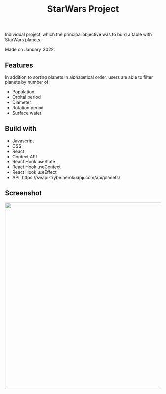 <!DOCTYPE html>
<html lang="en">
<head>
  <meta charset="UTF-8">
  <meta http-equiv="X-UA-Compatible" content="IE=edge">
  <meta name="viewport" content="width=device-width, initial-scale=1.0">
  <link rel="stylesheet" href="style.css">
</head>
<body>
  <header>
    <h1 id="title">StarWars Project</h1>
  </header>
  <main>
    <p>Individual project, which the principal objective was to build a table with StarWars planets.</p>
    <p>Made on January, 2022.</p>
    <h2>Features</h2>
    <p>In addition to sorting planets in alphabetical order, users are able to filter planets by number of:</p>
    <ul>
      <li>Population</li>
      <li>Orbital period</li>
      <li>Diameter</li>
      <li>Rotation period</li>
      <li>Surface water</li>
    </ul>
    <h2>Build with</h2>
    <ul>
      <li>Javascript</li>
      <li>CSS</li>
      <li>React</li>
      <li>Context API</li>
      <li>React Hook useState</li>
      <li>React Hook useContext</li>
      <li>React Hook useEffect</li>
      <li>API: https://swapi-trybe.herokuapp.com/api/planets/</li>
    </ul>
    <h2>Screenshot</h2>
    <span>
      <img src="https://user-images.githubusercontent.com/71015610/150037862-a6421f4c-6b51-4ec2-a8f3-7753405a65ff.png" width="600px" />
    </span>
  </main>
</body>
</html>
